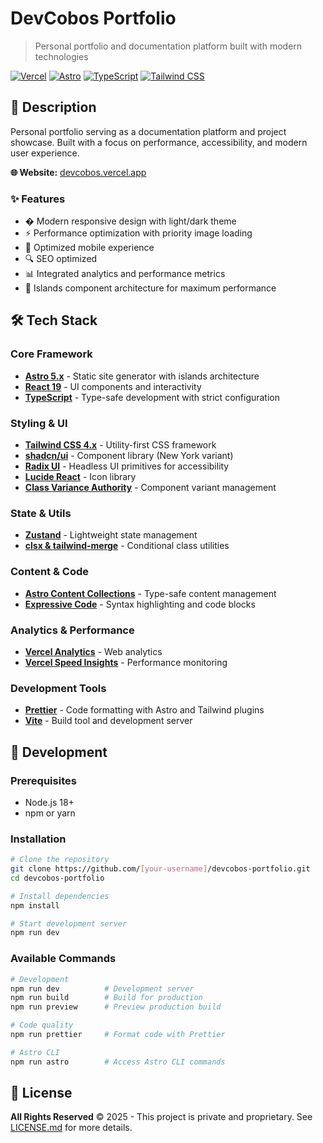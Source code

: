 # DevCobos Portfolio

> Personal portfolio and documentation platform built with modern technologies

[![Vercel](https://img.shields.io/badge/Deployed%20on-Vercel-000000?style=flat&logo=vercel)](https://devcobos.vercel.app)
[![Astro](https://img.shields.io/badge/Built%20with-Astro-FF5D01?style=flat&logo=astro)](https://astro.build)
[![TypeScript](https://img.shields.io/badge/TypeScript-007ACC?style=flat&logo=typescript&logoColor=white)](https://www.typescriptlang.org/)
[![Tailwind CSS](https://img.shields.io/badge/Tailwind%20CSS-38B2AC?style=flat&logo=tailwind-css&logoColor=white)](https://tailwindcss.com)

## 🚀 Description

Personal portfolio serving as a documentation platform and project showcase.
Built with a focus on performance, accessibility, and modern user experience.

**🌐 Website:** [devcobos.vercel.app](https://devcobos.vercel.app)

### ✨ Features

- � Modern responsive design with light/dark theme
- ⚡ Performance optimization with priority image loading
- 📱 Optimized mobile experience
- 🔍 SEO optimized
- 📊 Integrated analytics and performance metrics
- 🎯 Islands component architecture for maximum performance

## 🛠️ Tech Stack

### Core Framework

- **[Astro 5.x](https://astro.build)** - Static site generator with islands
  architecture
- **[React 19](https://react.dev)** - UI components and interactivity
- **[TypeScript](https://www.typescriptlang.org/)** - Type-safe development with
  strict configuration

### Styling & UI

- **[Tailwind CSS 4.x](https://tailwindcss.com)** - Utility-first CSS framework
- **[shadcn/ui](https://ui.shadcn.com)** - Component library (New York variant)
- **[Radix UI](https://www.radix-ui.com)** - Headless UI primitives for
  accessibility
- **[Lucide React](https://lucide.dev)** - Icon library
- **[Class Variance Authority](https://cva.style)** - Component variant
  management

### State & Utils

- **[Zustand](https://zustand-demo.pmnd.rs)** - Lightweight state management
- **[clsx & tailwind-merge](https://github.com/dcastil/tailwind-merge)** -
  Conditional class utilities

### Content & Code

- **[Astro Content Collections](https://docs.astro.build/en/guides/content-collections/)** -
  Type-safe content management
- **[Expressive Code](https://expressive-code.com)** - Syntax highlighting and
  code blocks

### Analytics & Performance

- **[Vercel Analytics](https://vercel.com/analytics)** - Web analytics
- **[Vercel Speed Insights](https://vercel.com/docs/speed-insights)** -
  Performance monitoring

### Development Tools

- **[Prettier](https://prettier.io)** - Code formatting with Astro and Tailwind
  plugins
- **[Vite](https://vitejs.dev)** - Build tool and development server

## 🚀 Development

### Prerequisites

- Node.js 18+
- npm or yarn

### Installation

```bash
# Clone the repository
git clone https://github.com/[your-username]/devcobos-portfolio.git
cd devcobos-portfolio

# Install dependencies
npm install

# Start development server
npm run dev
```

### Available Commands

```bash
# Development
npm run dev          # Development server
npm run build        # Build for production
npm run preview      # Preview production build

# Code quality
npm run prettier     # Format code with Prettier

# Astro CLI
npm run astro        # Access Astro CLI commands
```

## 📄 License

**All Rights Reserved** © 2025 - This project is private and proprietary. See
[LICENSE.md](LICENSE.md) for more details.
